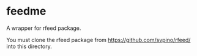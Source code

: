 # feedme

A wrapper for rfeed package.

You must clone the rfeed package from https://github.com/svpino/rfeed/ into this directory.
